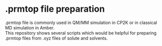 # .prmtop file preparation
.prmtop file is commonly used in QM/MM simulation in CP2K or in classical MD simulation in Amber.<br>
This repository shows several scripts which would be helpful for preparing .prmtop files from .xyz files of solute and solvents. <br>
